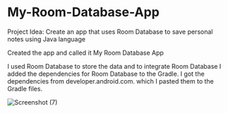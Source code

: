 # My-Room-Database-App

Project Idea: Create an app that uses Room Database to save personal notes using Java language 

Created the app and called it My Room Database App 

I used Room Database to store the data and to integrate Room Database I added the dependencies for Room Database to the Gradle. I got the dependencies from developer.android.com. which I pasted them to the Gradle files. 

![Screenshot (7)](https://user-images.githubusercontent.com/36539383/202017141-0ff60e48-0432-4531-8192-15c4beadbb50.png)
